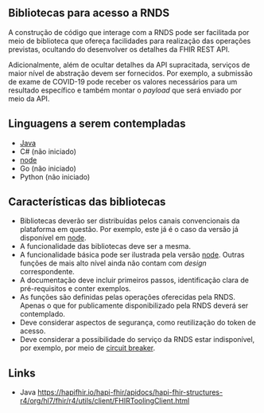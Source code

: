 ## Bibliotecas para acesso a RNDS

A construção de código que interage com a RNDS pode ser facilitada por meio de biblioteca que ofereça 
facilidades para realização das operações previstas, ocultando do desenvolver os detalhes da FHIR REST API. 

Adicionalmente, além de ocultar detalhes da API supracitada, serviços de maior nível de abstração devem ser fornecidos.
Por exemplo, a submissão de exame de COVID-19 pode receber os valores necessários para um resultado específico e
também montar o _payload_ que será enviado por meio da API. 

## Linguagens a serem contempladas

- [Java](rnds-java)
- C# (não iniciado)
- [node](rnds-js)
- Go (não iniciado)
- Python (não iniciado)

## Características das bibliotecas

- Bibliotecas deverão ser distribuídas pelos canais convencionais da plataforma em questão. Por exemplo, este já é o caso da versão já disponível em [node](https://www.npmjs.com/package/rnds).
- A funcionalidade das bibliotecas deve ser a mesma. 
- A funcionalidade básica pode ser ilustrada pela versão [node](https://github.com/kyriosdata/rnds/tree/master/libs/rnds-js). Outras funções de mais alto nível ainda não contam com _design_ correspondente. 
- A documentação deve incluir primeiros passos, identificação clara de pré-requisitos e conter exemplos. 
- As funções são definidas pelas operações oferecidas pela RNDS. Apenas o que for publicamente disponibilizado pela RNDS deverá ser contemplado.
- Deve considerar aspectos de segurança, como reutilização do token de acesso.
- Deve considerar a possibilidade do serviço da RNDS estar indisponível, por exemplo, por meio de [circuit breaker](https://www.baeldung.com/spring-boot-resilience4j). 

## Links
- Java https://hapifhir.io/hapi-fhir/apidocs/hapi-fhir-structures-r4/org/hl7/fhir/r4/utils/client/FHIRToolingClient.html
